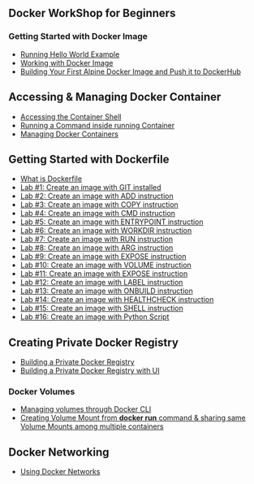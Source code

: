 ## Docker WorkShop for Beginners 

### Getting Started with Docker Image

- [Running Hello World Example](https://collabnix.github.io/dockerlabs/beginners/helloworld/)
- [Working with Docker Image](https://collabnix.github.io/dockerlabs/beginners/workingwithdockerimage.html) 
- [Building Your First Alpine Docker Image and Push it to DockerHub](https://collabnix.github.io/dockerlabs/beginners/building-your-first-alpine-container.html)



## Accessing & Managing Docker Container

- [Accessing the Container Shell](http://dockerlabs.collabnix.com/beginners/accessing-the-container.html)<br>
- [Running a Command inside running Container](http://dockerlabs.collabnix.com/beginners/running-command-inside-running-container.html)<br>
- [Managing Docker Containers](http://dockerlabs.collabnix.com/beginners/managing-containers.html)<br>

## Getting Started with Dockerfile

- [What is Dockerfile](https://github.com/collabnix/dockerlabs/blob/master/beginners/dockerfile/Writing-dockerfile.md#what-is-a-dockerfile)<br>
- [Lab #1: Create an image with GIT installed](https://github.com/collabnix/dockerlabs/blob/master/beginners/dockerfile/Writing-dockerfile.md)<br>
- [Lab #2: Create an image with ADD instruction]()<br>
- [Lab #3: Create an image with COPY instruction]()<br>
- [Lab #4: Create an image with CMD instruction]()<br>
- [Lab #5: Create an image with ENTRYPOINT instruction]()<br>
- [Lab #6: Create an image with WORKDIR instruction]()<br>
- [Lab #7: Create an image with RUN instruction]()<br>
- [Lab #8: Create an image with ARG instruction]()<br>
- [Lab #9: Create an image with EXPOSE instruction]()<br>
- [Lab #10: Create an image with VOLUME instruction]()<br>
- [Lab #11: Create an image with EXPOSE instruction]()<br>
- [Lab #12: Create an image with LABEL instruction]()<br>
- [Lab #13: Create an image with ONBUILD instruction]()<br>
- [Lab #14: Create an image with HEALTHCHECK instruction]()<br>
- [Lab #15: Create an image with SHELL instruction]()<br>
- [Lab #16: Create an image with Python Script]()<br>


## Creating Private Docker Registry

- [Building a Private Docker Registry](https://collabnix.github.io/dockerlabs/beginners/build-private-docker-registry.html)
- [Building a Private Docker Registry with UI](https://collabnix.github.io/dockerlabs/beginners/portus.md)


### Docker Volumes

- [Managing volumes through Docker CLI](https://collabnix.github.io/dockerlabs/beginners/volume/managing-volumes-via-docker-cli.html)<br>
- [Creating Volume Mount from **docker run** command & sharing same Volume Mounts among multiple containers](https://collabnix.github.io/dockerlabs/beginners/volume/creating-volume-mount-from-dockercli.html)<br>

## Docker Networking

 - [Using Docker Networks](http://dockerlabs.collabnix.com/beginners/using-docker-network.html)<br>


